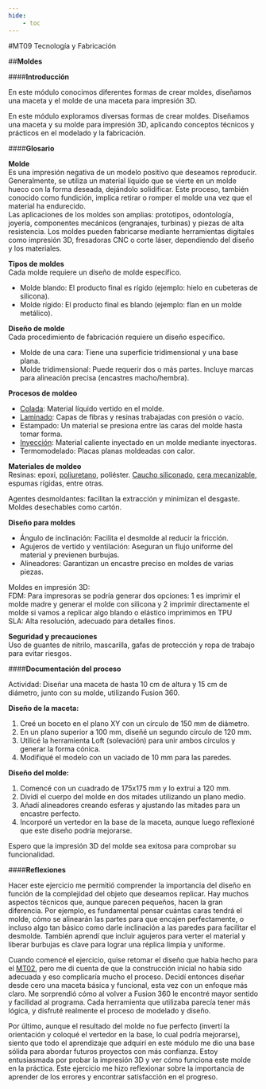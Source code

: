 ```yaml
---
hide:
    - toc
---
```


#MT09 Tecnología y Fabricación 

##**Moldes**

####**Introducción**

En este módulo conocimos diferentes formas de crear moldes, diseñamos una maceta y el molde de una maceta para impresión 3D. 

En este módulo exploramos diversas formas de crear moldes. Diseñamos una maceta y su molde para impresión 3D, aplicando conceptos técnicos y prácticos en el modelado y la fabricación.

####**Glosario**

**Molde** <br>
Es una impresión negativa de un modelo positivo que deseamos reproducir. Generalmente, se utiliza un material líquido que se vierte en un molde hueco con la forma deseada, dejándolo solidificar. Este proceso, también conocido como fundición, implica retirar o romper el molde una vez que el material ha endurecido.<br>
Las aplicaciones de los moldes son amplias: prototipos, odontología, joyería, componentes mecánicos (engranajes, turbinas) y piezas de alta resistencia. Los moldes pueden fabricarse mediante herramientas digitales como impresión 3D, fresadoras CNC o corte láser, dependiendo del diseño y los materiales.

**Tipos de moldes** <br>
Cada molde requiere un diseño de molde específico. <br>
- Molde blando: El producto final es rígido (ejemplo: hielo en cubeteras de silicona). <br>
- Molde rígido: El producto final es blando (ejemplo: flan en un molde metálico). <br>

**Diseño de molde** <br>
Cada procedimiento de fabricación requiere un diseño específico. <br>
- Molde de una cara: Tiene una superficie tridimensional y una base plana. <br>
- Molde tridimensional: Puede requerir dos o más partes. Incluye marcas para alineación precisa (encastres macho/hembra).

**Procesos de moldeo** <br>
- [Colada](https://www.youtube.com/watch?v=3Afzt0DqqlY): Material líquido vertido en el molde. <br>
- [Laminado](https://www.youtube.com/watch?v=cj26c3V54SQ): Capas de fibras y resinas trabajadas con presión o vacío. <br>
- Estampado: Un material se presiona entre las caras del molde hasta tomar forma. <br>
- [Inyección](https://www.youtube.com/watch?v=LrmMfAhMJwo&t=347s): Material caliente inyectado en un molde mediante inyectoras. <br>
- Termomodelado: Placas planas moldeadas con calor.

**Materiales de moldeo** <br>
Resinas: epoxi, [poliuretano](https://www.youtube.com/watch?v=OuE3b1ra7VQ), poliéster.
[Caucho siliconado](https://www.youtube.com/watch?v=tQ8GrtDTggE), [cera mecanizable](https://www.youtube.com/watch?v=iO9pw_tLYBs), espumas rígidas, entre otras. 

Agentes desmoldantes: facilitan la extracción y minimizan el desgaste. <br>
Moldes desechables como cartón. 

**Diseño para moldes** <br>
- Ángulo de inclinación: Facilita el desmolde al reducir la fricción. <br>
- Agujeros de vertido y ventilación: Aseguran un flujo uniforme del material y previenen burbujas. <br>
- Alineadores: Garantizan un encastre preciso en moldes de varias piezas.

Moldes en impresión 3D: <br>
FDM: Para impresoras se podría generar dos opciones: 1 es imprimir el molde madre y generar el molde con silicona y 2 imprimir directamente el molde si vamos a replicar algo blando o elástico imprimimos en TPU <br>
SLA: Alta resolución, adecuado para detalles finos. <br>

**Seguridad y precauciones** <br>
Uso de guantes de nitrilo, mascarilla, gafas de protección y ropa de trabajo para evitar riesgos.



####**Documentación del proceso**

Actividad: Diseñar una maceta de hasta 10 cm de altura y 15 cm de diámetro, junto con su molde, utilizando Fusion 360.

**Diseño de la maceta:**

1. Creé un boceto en el plano XY con un círculo de 150 mm de diámetro. <br>
2. En un plano superior a 100 mm, diseñé un segundo círculo de 120 mm. <br>
3. Utilicé la herramienta Loft (solevación) para unir ambos círculos y generar la forma cónica. <br>
4. Modifiqué el modelo con un vaciado de 10 mm para las paredes. <br>

**Diseño del molde:**

1. Comencé con un cuadrado de 175x175 mm y lo extruí a 120 mm. <br>
2. Dividí el cuerpo del molde en dos mitades utilizando un plano medio. <br>
3. Añadí alineadores creando esferas y ajustando las mitades para un encastre perfecto. <br>
4. Incorporé un vertedor en la base de la maceta, aunque luego reflexioné que este diseño podría mejorarse. <br>

Espero que la impresión 3D del molde sea exitosa para comprobar su funcionalidad. 



####**Reflexiones**

Hacer este ejercicio me permitió comprender la importancia del diseño en función de la complejidad del objeto que deseamos replicar. Hay muchos aspectos técnicos que, aunque parecen pequeños, hacen la gran diferencia. Por ejemplo, es fundamental pensar cuántas caras tendrá el molde, cómo se alinearán las partes para que encajen perfectamente, o incluso algo tan básico como darle inclinación a las paredes para facilitar el desmolde. También aprendí que incluir agujeros para verter el material y liberar burbujas es clave para lograr una réplica limpia y uniforme.

Cuando comencé el ejercicio, quise retomar el diseño que había hecho para el [MT02](https://bitacoralu.github.io/lucia_rossi/tecnicos/mt02/), pero me di cuenta de que la construcción inicial no había sido adecuada y eso complicaría mucho el proceso. Decidí entonces diseñar desde cero una maceta básica y funcional, esta vez con un enfoque más claro. Me sorprendió cómo al volver a Fusion 360 le encontré mayor sentido y facilidad al programa. Cada herramienta que utilizaba parecía tener más lógica, y disfruté realmente el proceso de modelado y diseño.

Por último, aunque el resultado del molde no fue perfecto (invertí la orientación y coloqué el vertedor en la base, lo cual podría mejorarse), siento que todo el aprendizaje que adquirí en este módulo me dio una base sólida para abordar futuros proyectos con más confianza. Estoy entusiasmada por probar la impresión 3D y ver cómo funciona este molde en la práctica. Este ejercicio me hizo reflexionar sobre la importancia de aprender de los errores y encontrar satisfacción en el progreso.

